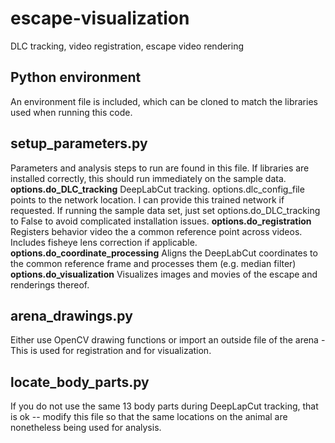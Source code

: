 # escape-visualization
 DLC tracking, video registration, escape video rendering
 
 ## Python environment
 An environment file is included, which can be cloned to match the libraries used when running this code.
 
 ## setup_parameters.py
 Parameters and analysis steps to run are found in this file. If libraries are installed correctly, this should run immediately on the sample data. 
 **options.do_DLC_tracking** DeepLabCut tracking. options.dlc_config_file points to the network location. I can provide this trained network if requested. If running the sample data set, just set options.do_DLC_tracking to False to avoid complicated installation issues.
 **options.do_registration** Registers behavior video the a common reference point across videos. Includes fisheye lens correction if applicable.
 **options.do_coordinate_processing** Aligns the DeepLabCut coordinates to the common reference frame and processes them (e.g. median filter)
 **options.do_visualization** Visualizes images and movies of the escape and renderings thereof.
 
 ## arena_drawings.py
 Either use OpenCV drawing functions or import an outside file of the arena - This is used for registration and for visualization.
 
 ## locate_body_parts.py
 If you do not use the same 13 body parts during DeepLapCut tracking, that is ok -- modify this file so that the same locations on the animal are nonetheless being used for analysis.
